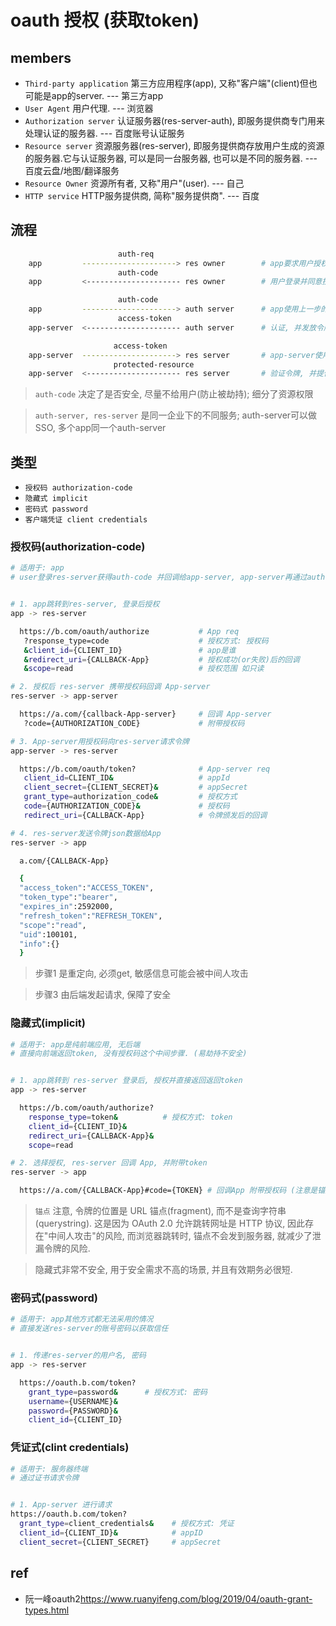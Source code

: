 # oauth 授权 (获取token)

## members

- `Third-party application` 第三方应用程序(app), 又称"客户端"(client)但也可能是app的server. --- 第三方app
- `User Agent` 用户代理. --- 浏览器
- `Authorization server` 认证服务器(res-server-auth), 即服务提供商专门用来处理认证的服务器. --- 百度账号认证服务
- `Resource server` 资源服务器(res-server), 即服务提供商存放用户生成的资源的服务器.它与认证服务器, 可以是同一台服务器, 也可以是不同的服务器. --- 百度云盘/地图/翻译服务
- `Resource Owner` 资源所有者, 又称"用户"(user). --- 自己
- `HTTP service` HTTP服务提供商, 简称"服务提供商". --- 百度

## 流程

```bash
                        auth-req
    app         ---------------------> res owner        # app要求用户授权
                        auth-code
    app         <--------------------- res owner        # 用户登录并同意授权

                        auth-code 
    app         ---------------------> auth server      # app使用上一步的授权码(区分权限), 向认证服申请令牌
                        access-token
    app-server  <--------------------- auth server      # 认证, 并发放令牌

                       access-token
    app-server  ---------------------> res server       # app-server使用令牌向资源服请求资源
                       protected-resource
    app-server  <--------------------- res server       # 验证令牌, 并提供资源
```

> `auth-code` 决定了是否安全, 尽量不给用户(防止被劫持); 细分了资源权限

> `auth-server, res-server` 是同一企业下的不同服务; auth-server可以做SSO, 多个app同一个auth-server

## 类型

- `授权码 authorization-code`
- `隐藏式 implicit`
- `密码式 password`
- `客户端凭证 client credentials`

### 授权码(authorization-code)

```bash
# 适用于: app
# user登录res-server获得auth-code 并回调给app-server, app-server再通过auth-code申请token.


# 1. app跳转到res-server, 登录后授权
app -> res-server

  https://b.com/oauth/authorize           # App req
   ?response_type=code                    # 授权方式: 授权码
   &client_id={CLIENT_ID}                 # app是谁
   &redirect_uri={CALLBACK-App}           # 授权成功(or失败)后的回调
   &scope=read                            # 授权范围 如只读

# 2. 授权后 res-server 携带授权码回调 App-server
res-server -> app-server

  https://a.com/{callback-App-server}     # 回调 App-server
   ?code={AUTHORIZATION_CODE}             # 附带授权码

# 3. App-server用授权码向res-server请求令牌
app-server -> res-server

  https://b.com/oauth/token?              # App-server req
   client_id=CLIENT_ID&                   # appId
   client_secret={CLIENT_SECRET}&         # appSecret
   grant_type=authorization_code&         # 授权方式
   code={AUTHORIZATION_CODE}&             # 授权码
   redirect_uri={CALLBACK-App}            # 令牌颁发后的回调

# 4. res-server发送令牌json数据给App
res-server -> app

  a.com/{CALLBACK-App}

  {    
  "access_token":"ACCESS_TOKEN",
  "token_type":"bearer",
  "expires_in":2592000,
  "refresh_token":"REFRESH_TOKEN",
  "scope":"read",
  "uid":100101,
  "info":{}
  }
```

> 步骤1 是重定向, 必须get, 敏感信息可能会被中间人攻击  

> 步骤3 由后端发起请求, 保障了安全

### 隐藏式(implicit)

```bash
# 适用于: app是纯前端应用, 无后端
# 直接向前端返回token, 没有授权码这个中间步骤. (易劫持不安全)


# 1. app跳转到 res-server 登录后, 授权并直接返回返回token
app -> res-server

  https://b.com/oauth/authorize?
    response_type=token&          # 授权方式: token
    client_id={CLIENT_ID}&
    redirect_uri={CALLBACK-App}&
    scope=read

# 2. 选择授权, res-server 回调 App, 并附带token
res-server -> app

  https://a.com/{CALLBACK-App}#code={TOKEN} # 回调App 附带授权码 (注意是锚点 而非query)
```

> `锚点` 注意, 令牌的位置是 URL 锚点(fragment), 而不是查询字符串(querystring). 这是因为 OAuth 2.0 允许跳转网址是 HTTP 协议, 因此存在"中间人攻击"的风险, 而浏览器跳转时, 锚点不会发到服务器, 就减少了泄漏令牌的风险.  

> 隐藏式非常不安全, 用于安全需求不高的场景, 并且有效期务必很短.

### 密码式(password)


```bash
# 适用于: app其他方式都无法采用的情况
# 直接发送res-server的账号密码以获取信任


# 1. 传递res-server的用户名, 密码
app -> res-server

  https://oauth.b.com/token?
    grant_type=password&      # 授权方式: 密码
    username={USERNAME}&
    password={PASSWORD}&
    client_id={CLIENT_ID}
```


### 凭证式(clint credentials)

```bash
# 适用于: 服务器终端
# 通过证书请求令牌


# 1. App-server 进行请求
https://oauth.b.com/token?
  grant_type=client_credentials&    # 授权方式: 凭证
  client_id={CLIENT_ID}&            # appID
  client_secret={CLIENT_SECRET}     # appSecret
```

## ref

- 阮一峰oauth2<https://www.ruanyifeng.com/blog/2019/04/oauth-grant-types.html>